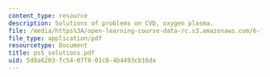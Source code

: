 ```yaml
---
content_type: resource
description: Solutions of problems on CVD, oxygen plasma.
file: /media/https%3A/open-learning-course-data-rc.s3.amazonaws.com/6-152j-micro-nano-processing-technology-fall-2005/5d8a6203fc5407f801c84b4493cb16da_ps5_solutions.pdf
file_type: application/pdf
resourcetype: Document
title: ps5_solutions.pdf
uid: 5d8a6203-fc54-07f8-01c8-4b4493cb16da
---
```

